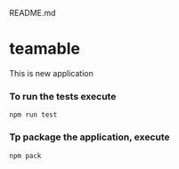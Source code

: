README.md
# teamable
This is new application
 
 ### To run the tests execute

    npm run test

###  Tp package the application, execute

    npm pack
    
